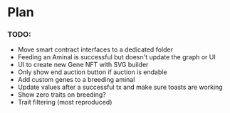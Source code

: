 # Plan

### TODO:
- Move smart contract interfaces to a dedicated folder
- Feeding an Aminal is successful but doesn't update the graph or UI
- UI to create new Gene NFT with SVG builder
- Only show end auction button if auction is endable
- Add custom genes to a breeding aminal
- Update values after a successful tx and make sure toasts are working
- Show zero traits on breeding?
- Trait filtering (most reproduced)
